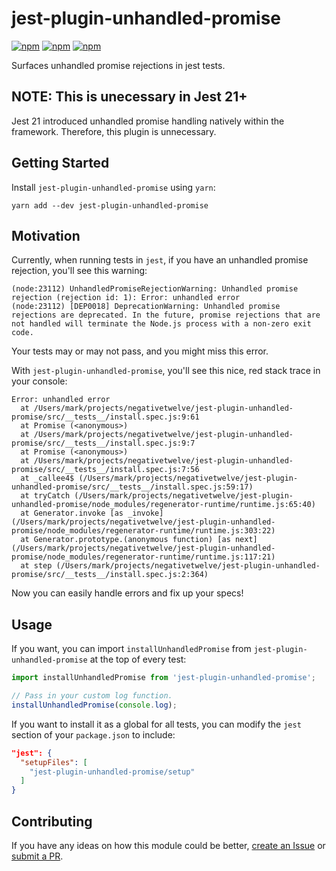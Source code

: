# jest-plugin-unhandled-promise

[![npm](https://img.shields.io/npm/v/jest-plugin-unhandled-promise.svg)](https://www.npmjs.com/package/jest-plugin-unhandled-promise)
[![npm](https://img.shields.io/npm/dt/jest-plugin-unhandled-promise.svg)](https://www.npmjs.com/package/jest-plugin-unhandled-promise)
[![npm](https://img.shields.io/npm/l/jest-plugin-unhandled-promise.svg)](https://github.com/negativetwelve/jest-plugins/blob/master/LICENSE)

Surfaces unhandled promise rejections in jest tests.

## NOTE: This is unecessary in Jest 21+

Jest 21 introduced unhandled promise handling natively within the framework. Therefore, this plugin is unnecessary.

## Getting Started

Install `jest-plugin-unhandled-promise` using `yarn`:

```shell
yarn add --dev jest-plugin-unhandled-promise
```

## Motivation

Currently, when running tests in `jest`, if you have an unhandled promise rejection, you'll see this warning:

```
(node:23112) UnhandledPromiseRejectionWarning: Unhandled promise rejection (rejection id: 1): Error: unhandled error
(node:23112) [DEP0018] DeprecationWarning: Unhandled promise rejections are deprecated. In the future, promise rejections that are not handled will terminate the Node.js process with a non-zero exit code.
```

Your tests may or may not pass, and you might miss this error.

With `jest-plugin-unhandled-promise`, you'll see this nice, red stack trace in your console:

```
Error: unhandled error
  at /Users/mark/projects/negativetwelve/jest-plugin-unhandled-promise/src/__tests__/install.spec.js:9:61
  at Promise (<anonymous>)
  at /Users/mark/projects/negativetwelve/jest-plugin-unhandled-promise/src/__tests__/install.spec.js:9:7
  at Promise (<anonymous>)
  at /Users/mark/projects/negativetwelve/jest-plugin-unhandled-promise/src/__tests__/install.spec.js:7:56
  at _callee4$ (/Users/mark/projects/negativetwelve/jest-plugin-unhandled-promise/src/__tests__/install.spec.js:59:17)
  at tryCatch (/Users/mark/projects/negativetwelve/jest-plugin-unhandled-promise/node_modules/regenerator-runtime/runtime.js:65:40)
  at Generator.invoke [as _invoke] (/Users/mark/projects/negativetwelve/jest-plugin-unhandled-promise/node_modules/regenerator-runtime/runtime.js:303:22)
  at Generator.prototype.(anonymous function) [as next] (/Users/mark/projects/negativetwelve/jest-plugin-unhandled-promise/node_modules/regenerator-runtime/runtime.js:117:21)
  at step (/Users/mark/projects/negativetwelve/jest-plugin-unhandled-promise/src/__tests__/install.spec.js:2:364)
```

Now you can easily handle errors and fix up your specs!

## Usage

If you want, you can import `installUnhandledPromise` from `jest-plugin-unhandled-promise` at the top of every test:

```javascript
import installUnhandledPromise from 'jest-plugin-unhandled-promise';

// Pass in your custom log function.
installUnhandledPromise(console.log);
```

If you want to install it as a global for all tests, you can modify the `jest` section of your `package.json` to include:

```json
"jest": {
  "setupFiles": [
    "jest-plugin-unhandled-promise/setup"
  ]
}
```

## Contributing

If you have any ideas on how this module could be better, [create an Issue](https://github.com/negativetwelve/jest-plugins/issues) or [submit a PR](https://github.com/negativetwelve/jest-plugins/pulls).
